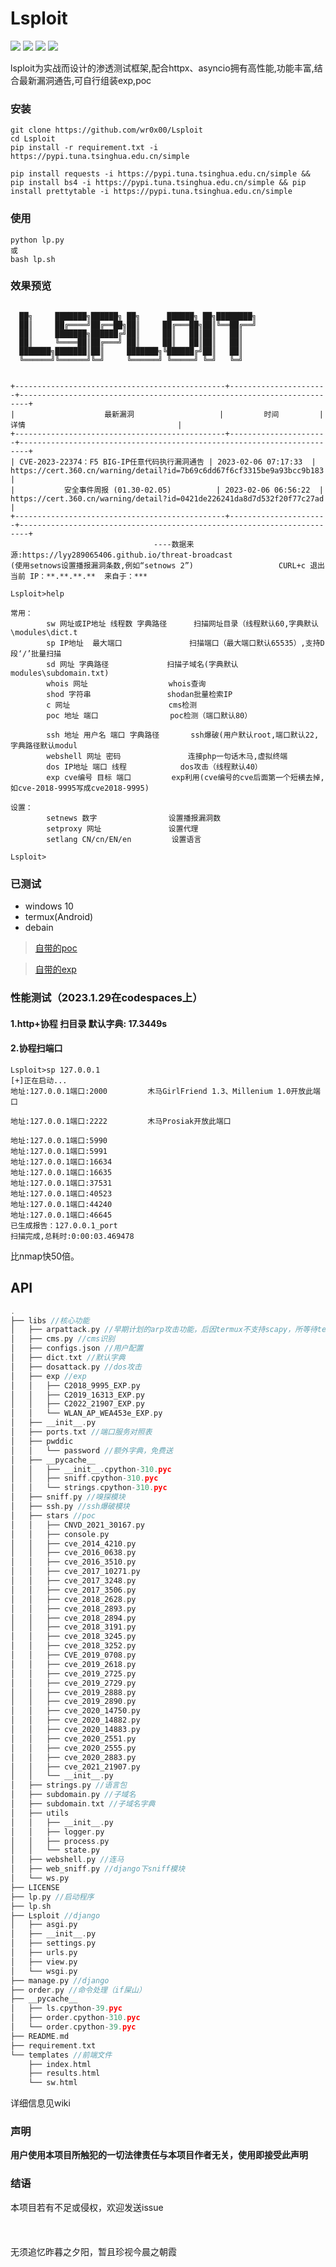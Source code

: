 # Lsploit

![](https://img.shields.io/badge/Size-4MB-informational?style=for-the-badge&logo=appveyor)
![](https://img.shields.io/badge/tested-termux-green?style=for-the-badge&logo=appveyor)
![](https://img.shields.io/github/issues/wr0x00/Lsploit?style=for-the-badge&logo=appveyor)
![](https://img.shields.io/github/stars/wr0x00/Lsploit?style=for-the-badge&logo=appveyor)

lsploit为实战而设计的渗透测试框架,配合httpx、asyncio拥有高性能,功能丰富,结合最新漏洞通告,可自行组装exp,poc

### 安装
```shell
git clone https://github.com/wr0x00/Lsploit
cd Lsploit
pip install -r requirement.txt -i https://pypi.tuna.tsinghua.edu.cn/simple

pip install requests -i https://pypi.tuna.tsinghua.edu.cn/simple && pip install bs4 -i https://pypi.tuna.tsinghua.edu.cn/simple && pip install prettytable -i https://pypi.tuna.tsinghua.edu.cn/simple
```
### 使用
```shell
python lp.py
或
bash lp.sh
```
### 效果预览
```shell

  ██╗     ███████╗██████╗ ██╗      ██████╗ ██╗████████╗
  ██║     ██╔════╝██╔══██╗██║     ██╔═══██╗██║╚══██╔══╝
  ██║     ███████╗██████╔╝██║     ██║   ██║██║   ██║   
  ██║     ╚════██║██╔═══╝ ██║     ██║   ██║██║   ██║   
  ███████╗███████║██║     ███████╗╚██████╔╝██║   ██║   
  ╚══════╝╚══════╝╚═╝     ╚══════╝ ╚═════╝ ╚═╝   ╚═╝                                                                                                
                                                                                                                            

+-----------------------------------------------+----------------------+------------------------------------------------------------------------+
|                    最新漏洞                   |         时间         |                                  详情                                  |
+-----------------------------------------------+----------------------+------------------------------------------------------------------------+
| CVE-2023-22374：F5 BIG-IP任意代码执行漏洞通告 | 2023-02-06 07:17:33  | https://cert.360.cn/warning/detail?id=7b69c6dd67f6cf3315be9a93bcc9b183 |
|           安全事件周报 (01.30-02.05)          | 2023-02-06 06:56:22  | https://cert.360.cn/warning/detail?id=0421de226241da8d7d532f20f77c27ad |
+-----------------------------------------------+----------------------+------------------------------------------------------------------------+
                                ----数据来源:https://lyy289065406.github.io/threat-broadcast
(使用setnows设置播报漏洞条数,例如“setnows 2”)                   CURL+c 退出
当前 IP：**.**.**.**  来自于：***

Lsploit>help

常用：
        sw 网址或IP地址 线程数 字典路径      扫描网址目录（线程默认60,字典默认\modules\dict.t
        sp IP地址  最大端口               扫描端口（最大端口默认65535）,支持D段‘/’批量扫描
        sd 网址 字典路径             扫描子域名(字典默认modules\subdomain.txt)
        whois 网址                  whois查询
        shod 字符串                 shodan批量检索IP
        c 网址                      cms检测
        poc 地址 端口                poc检测（端口默认80）

        ssh 地址 用户名 端口 字典路径       ssh爆破(用户默认root,端口默认22,字典路径默认modul
        webshell 网址 密码               连接php一句话木马,虚拟终端
        dos IP地址 端口 线程            dos攻击（线程默认40）
        exp cve编号 目标 端口         exp利用(cve编号的cve后面第一个短横去掉,如cve-2018-9995写成cve2018-9995)

设置：
        setnews 数字                设置播报漏洞数
        setproxy 网址               设置代理
        setlang CN/cn/EN/en         设置语言
        
Lsploit>
```
### 已测试
 * windows 10
 * termux(Android)
 * debain

 >[自带的poc](https://github.com/wr0x00/Lizard/wiki/Supported_poc_CN)
 
 >[自带的exp](https://github.com/wr0x00/Lizard/wiki/Support_EXP_CN)
### 性能测试（2023.1.29在codespaces上）
#### 1.http+协程 扫目录 默认字典: 17.3449s
#### 2.协程扫端口 
```
Lsploit>sp 127.0.0.1
[+]正在启动...
地址:127.0.0.1端口:2000         木马GirlFriend 1.3、Millenium 1.0开放此端口

地址:127.0.0.1端口:2222         木马Prosiak开放此端口

地址:127.0.0.1端口:5990 
地址:127.0.0.1端口:5991 
地址:127.0.0.1端口:16634 
地址:127.0.0.1端口:16635 
地址:127.0.0.1端口:37531 
地址:127.0.0.1端口:40523 
地址:127.0.0.1端口:44240 
地址:127.0.0.1端口:46645 
已生成报告：127.0.0.1_port
扫描完成,总耗时:0:00:03.469478
``` 
比nmap快50倍。
## API
```c
.
├── libs //核心功能
│   ├── arpattack.py //早期计划的arp攻击功能，后因termux不支持scapy，所等待termux官方支持再开发
│   ├── cms.py //cms识别
│   ├── configs.json //用户配置
│   ├── dict.txt //默认字典
│   ├── dosattack.py //dos攻击
│   ├── exp //exp
│   │   ├── C2018_9995_EXP.py
│   │   ├── C2019_16313_EXP.py
│   │   ├── C2022_21907_EXP.py
│   │   └── WLAN_AP_WEA453e_EXP.py
│   ├── __init__.py
│   ├── ports.txt //端口服务对照表
│   ├── pwddic 
│   │   └── password //额外字典，免费送
│   ├── __pycache__ 
│   │   ├── __init__.cpython-310.pyc
│   │   ├── sniff.cpython-310.pyc
│   │   └── strings.cpython-310.pyc
│   ├── sniff.py //嗅探模块
│   ├── ssh.py //ssh爆破模块
│   ├── stars //poc
│   │   ├── CNVD_2021_30167.py
│   │   ├── console.py
│   │   ├── cve_2014_4210.py
│   │   ├── cve_2016_0638.py
│   │   ├── cve_2016_3510.py
│   │   ├── cve_2017_10271.py
│   │   ├── cve_2017_3248.py
│   │   ├── cve_2017_3506.py
│   │   ├── cve_2018_2628.py
│   │   ├── cve_2018_2893.py
│   │   ├── cve_2018_2894.py
│   │   ├── cve_2018_3191.py
│   │   ├── cve_2018_3245.py
│   │   ├── cve_2018_3252.py
│   │   ├── CVE_2019_0708.py
│   │   ├── cve_2019_2618.py
│   │   ├── cve_2019_2725.py
│   │   ├── cve_2019_2729.py
│   │   ├── cve_2019_2888.py
│   │   ├── cve_2019_2890.py
│   │   ├── cve_2020_14750.py
│   │   ├── cve_2020_14882.py
│   │   ├── cve_2020_14883.py
│   │   ├── cve_2020_2551.py
│   │   ├── cve_2020_2555.py
│   │   ├── cve_2020_2883.py
│   │   ├── cve_2021_21907.py
│   │   └── __init__.py
│   ├── strings.py //语言包
│   ├── subdomain.py //子域名
│   ├── subdomain.txt //子域名字典
│   ├── utils
│   │   ├── __init__.py
│   │   ├── logger.py
│   │   ├── process.py
│   │   └── state.py
│   ├── webshell.py //连马
│   ├── web_sniff.py //django下sniff模块
│   └── ws.py
├── LICENSE
├── lp.py //启动程序
├── lp.sh
├── Lsploit //django
│   ├── asgi.py
│   ├── __init__.py
│   ├── settings.py
│   ├── urls.py
│   ├── view.py
│   └── wsgi.py
├── manage.py //django
├── order.py //命令处理（if屎山）
├── __pycache__
│   ├── ls.cpython-39.pyc
│   ├── order.cpython-310.pyc
│   └── order.cpython-39.pyc
├── README.md
├── requirement.txt
└── templates //前端文件
    ├── index.html
    ├── results.html
    └── sw.html
```
详细信息见wiki

### 声明
**用户使用本项目所触犯的一切法律责任与本项目作者无关，使用即接受此声明**

### 结语
本项目若有不足或侵权，欢迎发送issue
  <br>
  <br>
  <br>
  <br>
无须追忆昨暮之夕阳，暂且珍视今晨之朝霞
